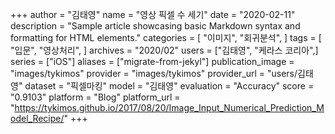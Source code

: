 +++
author = "김태영"
name = "영상 픽셀 수 세기"
date = "2020-02-11"
description = "Sample article showcasing basic Markdown syntax and formatting for HTML elements."
categories = [
    "이미지",
    "회귀분석",
]
tags = [
    "입문",
    "영상처리",
]
archives = "2020/02"
users = ["김태영", "케라스 코리아",]
series = ["iOS"]
aliases = ["migrate-from-jekyl"]
publication_image = "images/tykimos"
provider = "images/tykimos"
provider_url = "users/김태영"
dataset = "픽셀마킹"
model = "김태영"
evaluation = "Accuracy"
score = "0.9103"
platform = "Blog"
platform_url = "https://tykimos.github.io/2017/08/20/Image_Input_Numerical_Prediction_Model_Recipe/"
+++
